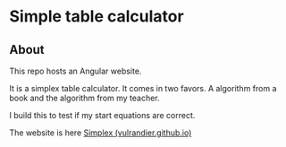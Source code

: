 # Simple table calculator

## About

This repo hosts an Angular website.

It is a simplex table calculator. It comes in two favors. A algorithm from a book and the algorithm from my teacher.

I build this to test if my start equations are correct.

The website is here [Simplex (vulrandier.github.io)](https://vulrandier.github.io/SimplexTableHelper/)
